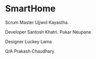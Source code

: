 # SmartHome
Scrum Master 
Ujjwol Kayastha.

Developer
Santosh Khatri.
Pukar Neupane

Designer 
Luckey Lama 

Q/A
Prakash Chaudhary 
